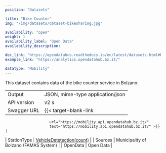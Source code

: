 ```yaml
---
position: "Datasets"

title: "Bike Counter"
img: "/img/datasets/dataset-bikesharing.jpg"

availability: "open"
weight: 1
availability_label: "Open Data"
availability_description: 

doc_link: "https://opendatahub.readthedocs.io/en/latest/datasets.html#bikesharing-dataset"
example_link: "https://analytics.opendatahub.bz.it/"

datatype: "Mobility"
---
```


This dataset contains  data of the bike counter service in Bolzano.


|             |                                                                                                                                                                                                                                                   |
| :---------- | ------------------------------------------------------------------------------------------------------------------------------------------------------------------------------------------------------------------------------------------------- |
| Output      | JSON, mime-type application/json                                                                                                                                                                                                                  |
| API version | v2                                                                                                                                                                  s                                                                              |
| Swagger URL | {{< target-blank-link
                        url="https://mobility.api.opendatahub.bz.it/"
                        text="https://mobility.api.opendatahub.bz.it/" >}}                                                                                                                                                                                                           |
| StationType | [VehicleDetetection(count)](https://mobility.api.opendatahub.com/v2/flat%2Cnode/BikeCounter/%2A/latest?limit=200&offset=0&shownull=false&distinct=true&timezone=UTC)  |
| Sources     | Municipality of Bolzano (FAMAS System)                                                                                                                                                                           |
| OpenData    | Open Data                                                                                                                                                                                                                                         |
